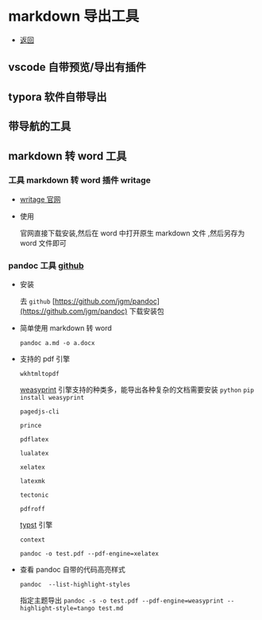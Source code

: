 # markdown 导出工具

- [返回](./README.md)

## vscode 自带预览/导出有插件

## typora 软件自带导出

## 带导航的工具

## markdown 转 word 工具

### 工具 markdown 转 word 插件 writage

- [writage 官网](https://www.writage.com/)

- 使用

  官网直接下载安装,然后在 word 中打开原生 markdown 文件 ,然后另存为 word 文件即可

### pandoc 工具 [github](https://github.com/jgm/pandoc)

- 安装

  去 `github` [https://github.com/jgm/pandoc](https://github.com/jgm/pandoc) 下载安装包

- 简单使用 markdown 转 word

  `pandoc a.md -o a.docx`

- 支持的 pdf 引擎 
  
  `wkhtmltopdf`

  [weasyprint](https://github.com/Kozea/WeasyPrint) 引擎支持的种类多，能导出各种复杂的文档需要安装 `python` `pip install weasyprint` 

  `pagedjs-cli`

  `prince`

  `pdflatex`

  `lualatex`

  `xelatex`

  `latexmk`

  `tectonic`

  `pdfroff`

  [typst](https://github.com/typst/typst) 引擎

  `context`

  `pandoc -o test.pdf --pdf-engine=xelatex`

- 查看 pandoc 自带的代码高亮样式
  
  `pandoc  --list-highlight-styles`

  指定主题导出 `pandoc -s -o test.pdf --pdf-engine=weasyprint --highlight-style=tango test.md`